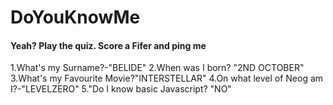 # DoYouKnowMe
#### Yeah? Play the quiz. Score a Fifer and ping me

1.What's my Surname?-"BELIDE"
2.When was I born? "2ND OCTOBER"
3.What's my Favourite Movie?"INTERSTELLAR"
4.On what level of Neog am I?-"LEVELZERO"
5."Do I know basic Javascript? "NO"
